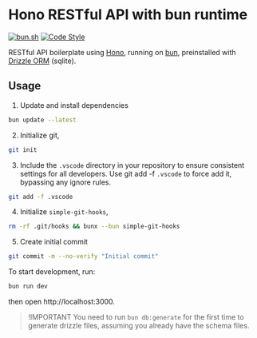 # Hono RESTful API with bun runtime

<p>
  <a href="https://bun.sh">
    <img
      alt="bun.sh"
      src="https://img.shields.io/badge/Bun-%23000000.svg?style=flat-square&logo=bun&logoColor=white"></a>
  <a href="https://github.com/antfu/eslint-config">
    <img
      alt="Code Style"
      src="https://antfu.me/badge-code-style.svg"></a>
</p>

RESTful API boilerplate using [Hono](https://hono.dev), running on [bun](https://bun.sh), preinstalled with [Drizzle ORM](https://orm.drizzle.team) (sqlite).

## Usage

1. Update and install dependencies

```bash
bun update --latest
```

2. Initialize git,

```bash
git init
```

3. Include the `.vscode` directory in your repository to ensure consistent settings for all developers. Use git add -f `.vscode` to force add it, bypassing any ignore rules.

```bash
git add -f .vscode
```

4. Initialize `simple-git-hooks`,

```bash
rm -rf .git/hooks && bunx --bun simple-git-hooks
```

5. Create initial commit

```bash
git commit -m --no-verify "Initial commit"
```

To start development, run:

```bash
bun run dev
```

then open http://localhost:3000.

> !IMPORTANT
> You need to run `bun db:generate` for the first time to generate drizzle files,
> assuming you already have the schema files.
